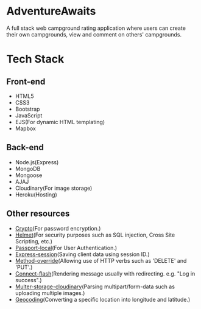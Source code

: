 # AdventureAwaits
A full stack web campground rating application where users can create their own campgrounds, view and comment on others' campgrounds.
# Tech Stack
## Front-end
  * HTML5
  * CSS3
  * Bootstrap
  * JavaScript
  * EJS(For dynamic HTML templating)
  * Mapbox
## Back-end
  * Node.js(Express)
  * MongoDB
  * Mongoose
  * AJAJ
  * Cloudinary(For image storage)
  * Heroku(Hosting)
## Other resources
  * [Crypto](https://nodejs.org/api/crypto.html#crypto_crypto)(For password encryption.)
  * [Helmet](https://helmetjs.github.io/)(For security purposes such as SQL injection, Cross Site Scripting, etc.)
  * [Passport-local](https://github.com/jaredhanson/passport-local#passport-local)(For User Authentication.)
  * [Express-session](https://github.com/expressjs/session#express-session)(Saving client data using session ID.)
  * [Method-override](https://github.com/expressjs/method-override#method-override)(Allowing use of HTTP verbs such as 'DELETE' and 'PUT'.)
  * [Connect-flash](https://github.com/jaredhanson/connect-flash)(Rendering message usually with redirecting. e.g. "Log in success".)
  * [Multer-storage-cloudinary](https://github.com/affanshahid/multer-storage-cloudinary)(Parsing multipart/form-data such as uploading multiple images.)
  * [Geocoding](https://github.com/mapbox/mapbox-sdk-js/blob/main/docs/services.md#geocoding)(Converting a specific location into longitude and latitude.)
  
